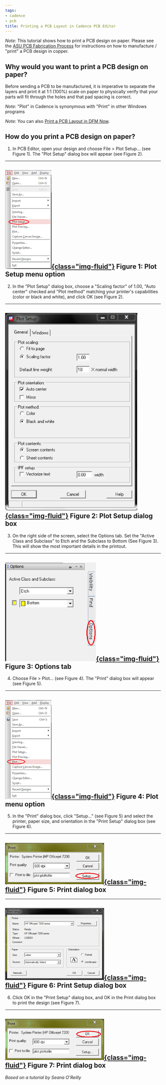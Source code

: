 ```yaml
---
tags:
- cadence
- pcb
title: Printing a PCB Layout in Cadence PCB Editor
---
```


*Note*: This tutorial shows how to print a PCB design on paper. Please see the [ASU PCB Fabrication Process](asu-pcb-fabrication-process.html) for instructions on how to manufacture / "print" a PCB design in copper.

## Why would you want to print a PCB design on paper?

Before sending a PCB to be manufactured, it is imperative to separate the layers and print it at 1:1 (100%) scale on paper to physically verify that your parts will fit through the holes and that pad spacing is correct.

*Note:* "Plot" in Cadence is synonymous with "Print" in other Windows programs

*Note:* You can also [Print a PCB Layout in DFM Now](printing-a-pcb-design-in-dfm-now.html).

## How do you print a PCB design on paper?

1.  In PCB Editor, open your design and choose File > Plot Setup... (see Figure 1). The "Plot Setup" dialog box will appear (see Figure 2).

  ------------------------------------------------------------------------------
   [![](figures/figure_242.png){class="img-fluid"}](larger/image0206.png)
                         Figure 1: Plot Setup menu option
  ------------------------------------------------------------------------------

2.  In the "Plot Setup" dialog box, choose a "Scaling factor" of 1.00, "Auto center" checked and "Plot method" matching your printer's capabilities (color or black and white), and click OK (see Figure 2).

  ------------------------------------------------------------------------------
   [![](figures/figure_243.png){class="img-fluid"}](larger/image0207.png)
                         Figure 2: Plot Setup dialog box
  ------------------------------------------------------------------------------

3.  On the right side of the screen, select the Options tab. Set the "Active Class and Subclass" to Etch and the Subclass to Bottom (See Figure 3). This will show the most important details in the printout.

  ------------------------------------------------------------------------------
   [![](figures/figure_244.png){class="img-fluid"}](larger/image0208.png)
                              Figure 3: Options tab
  ------------------------------------------------------------------------------

4.  Choose File > Plot... (see Figure 4). The "Print" dialog box will appear (see Figure 5).

  ------------------------------------------------------------------------------
   [![](figures/figure_245.png){class="img-fluid"}](larger/image0209.png)
                            Figure 4: Plot menu option
  ------------------------------------------------------------------------------

5.  In the "Print" dialog box, click "Setup..." (see Figure 5) and select the printer, paper size, and orientation in the "Print Setup" dialog box (see Figure 6).

  ------------------------------------------------------------------------------
   [![](figures/figure_246.png){class="img-fluid"}](larger/image0210.png)
                            Figure 5: Print dialog box
  ------------------------------------------------------------------------------

  ------------------------------------------------------------------------------
   [![](figures/figure_247.png){class="img-fluid"}](larger/image0211.png)
                         Figure 6: Print Setup dialog box
  ------------------------------------------------------------------------------

6.  Click OK in the "Print Setup" dialog box, and OK in the Print dialog box to print the design (see Figure 7).

  ------------------------------------------------------------------------------
   [![](figures/figure_248.png){class="img-fluid"}](larger/image0212.png)
                            Figure 7: Print dialog box
  ------------------------------------------------------------------------------

*Based on a tutorial by Seana O'Reilly*
